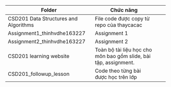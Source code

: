 | Folder                                | Chức năng                                                        |     |     |
| ------------------------------------- | ---------------------------------------------------------------- | --- | --- |
| CSD201 Data Structures and Algorithms | File code được copy từ repo của thaycacac                        |
| Assignment1_thinhvdhe163227           | Assignment 1                                                     |
| Assignment2_thinhvdhe163227           | Assignment 2                                                     |
| CSD201 learning website               | Toàn bộ tài liệu học cho môn bao gồm slide, bài tập, assignment. |
| CSD201_followup_lesson                | Code theo từng bài được học trên lớp                             |

